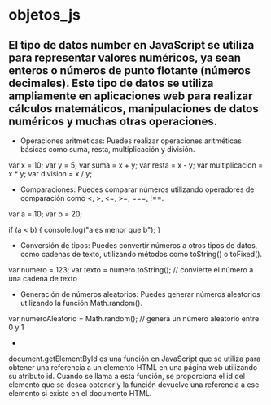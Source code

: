 # objetos_js

## El tipo de datos number en JavaScript se utiliza para representar valores numéricos, ya sean enteros o números de punto flotante (números decimales). Este tipo de datos se utiliza ampliamente en aplicaciones web para realizar cálculos matemáticos, manipulaciones de datos numéricos y muchas otras operaciones.


- Operaciones aritméticas: Puedes realizar operaciones aritméticas básicas como suma, resta, multiplicación y división.


var x = 10;
var y = 5;
var suma = x + y;
var resta = x - y;
var multiplicacion = x * y;
var division = x / y;

- Comparaciones: Puedes comparar números utilizando operadores de comparación como <, >, <=, >=, ===, !==.


var a = 10;
var b = 20;

if (a < b) {
    console.log("a es menor que b");
}

- Conversión de tipos: Puedes convertir números a otros tipos de datos, como cadenas de texto, utilizando métodos como toString() o toFixed().

var numero = 123;
var texto = numero.toString(); // convierte el número a una cadena de texto

- Generación de números aleatorios: Puedes generar números aleatorios utilizando la función Math.random().

var numeroAleatorio = Math.random(); // genera un número aleatorio entre 0 y 1

- 
document.getElementById es una función en JavaScript que se utiliza para obtener una referencia a un elemento HTML en una página web utilizando su atributo id. Cuando se llama a esta función, se proporciona el id del elemento que se desea obtener y la función devuelve una referencia a ese elemento si existe en el documento HTML.
